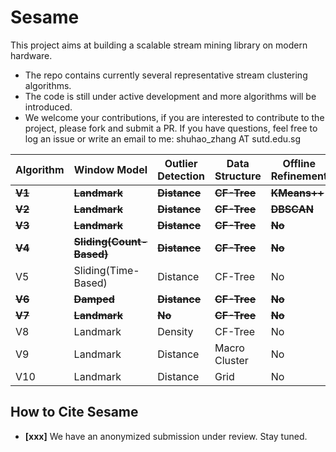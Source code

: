 # Sesame

This project aims at building a scalable stream mining library on modern hardware. 

- The repo contains currently several representative stream clustering algorithms.
- The code is still under active development and more algorithms will be introduced.
- We welcome your contributions, if you are interested to contribute to the project, please fork and submit a PR. If you have questions, feel free to log an issue or write an email to me: shuhao_zhang AT sutd.edu.sg

| Algorithm  | Window Model                 | Outlier Detection | Data Structure  | Offline Refinement |
| ---------- | ---------------------------- | ----------------- | --------------- | ------------------ |
| **~~V1~~** | **~~Landmark~~**             | **~~Distance~~**  | **~~CF-Tree~~** | **~~KMeans++~~**   |
| **~~V2~~** | **~~Landmark~~**             | **~~Distance~~**  | **~~CF-Tree~~** | **~~DBSCAN~~**     |
| **~~V3~~** | **~~Landmark~~**             | **~~Distance~~**  | **~~CF-Tree~~** | **~~No~~**         |
| **~~V4~~** | **~~Sliding(Count-Based)~~** | **~~Distance~~**  | **~~CF-Tree~~** | **~~No~~**         |
| V5 | Sliding(Time-Based) | Distance  | CF-Tree | No         |
| **~~V6~~** | **~~Damped~~**               | **~~Distance~~**  | **~~CF-Tree~~** | **~~No~~**      |
| ~~**V7**~~ | ~~**Landmark**~~     | ~~**No**~~ | ~~**CF-Tree**~~ | ~~**No**~~ |
| V8 | Landmark             | Density   | CF-Tree | No         |
| V9        | Landmark                     | Distance          | Macro Cluster   | No                 |
| V10       | Landmark                     | Distance          | Grid            | No                 |



## How to Cite Sesame

* **[xxx]** We have an anonymized submission under review. Stay tuned.
